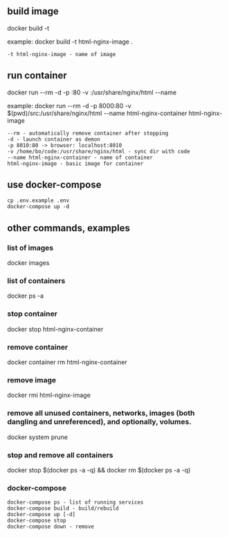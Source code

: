 ## build image
docker build -t <image-name> <path-to-dir-with-Dockerfile>

example: docker build -t html-nginx-image .
```
-t html-nginx-image - name of image
```

## run container
docker run --rm -d -p <host-port>:80 -v <absolute-path-to-src>:/usr/share/nginx/html --name <container-name> <image-name>

example: docker run --rm -d -p 8000:80 -v $(pwd)/src:/usr/share/nginx/html --name html-nginx-container html-nginx-image
```
--rm - automatically remove container after stopping
-d - launch container as demon
-p 8010:80 -> browser: localhost:8010
-v /home/bo/code:/usr/share/nginx/html - sync dir with code
--name html-nginx-container - name of container
html-nginx-image - basic image for container
```

## use docker-compose
```
cp .env.example .env
docker-compose up -d
```


## other commands, examples

### list of images
docker images

### list of containers
docker ps -a

### stop container
docker stop html-nginx-container

### remove container
docker container rm html-nginx-container

### remove image
docker rmi html-nginx-image

### remove all unused containers, networks, images (both dangling and unreferenced), and optionally, volumes.
docker system prune

### stop and remove all containers
docker stop $(docker ps -a -q) && docker rm $(docker ps -a -q)

### docker-compose
```
docker-compose ps - list of running services
docker-compose build - build/rebuild
docker-compose up [-d]
docker-compose stop
docker-compose down - remove
```
